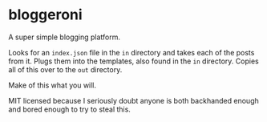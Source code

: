# bloggeroni

A super simple blogging platform.

Looks for an `index.json` file in the `in` directory and takes each of the posts from it.
Plugs them into the templates, also found in the `in` directory.
Copies all of this over to the `out` directory.

Make of this what you will.

MIT licensed because I seriously doubt anyone is both backhanded enough and bored enough to try to steal this.
